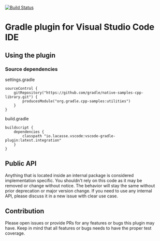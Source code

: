 [![Build Status](https://travis-ci.org/lacasseio/vscode-gradle-plugin.svg?branch=master)](https://travis-ci.org/lacasseio/vscode-gradle-plugin)

# Gradle plugin for Visual Studio Code IDE

## Using the plugin

### Source dependencies

settings.gradle
```
sourceControl {
    gitRepository("https://github.com/gradle/native-samples-cpp-library.git") {
        producesModule("org.gradle.cpp-samples:utilities")
    }
}
```

build.gradle
```
buildscript {
    dependencies {
        classpath "io.lacasse.vscode:vscode-gradle-plugin:latest.integration"
    }
}
```

## Public API

Anything that is located inside an internal package is considered implementation specific.
You shouldn't rely on this code as it may be removed or change without notice.
The behavior will stay the same without prior deprecation or major version change.
If you need to use any internal API, please discuss it in a new issue with clear use case.

## Contribution

Please open issues or provide PRs for any features or bugs this plugin may have.
Keep in mind that all features or bugs needs to have the proper test coverage.